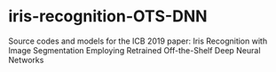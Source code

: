 # iris-recognition-OTS-DNN
Source codes and models for the ICB 2019 paper: Iris Recognition with Image Segmentation Employing Retrained Off-the-Shelf Deep Neural Networks
